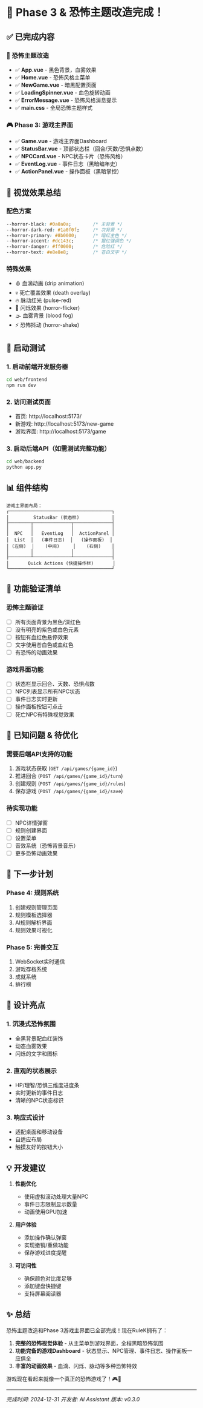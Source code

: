 # 🎉 Phase 3 & 恐怖主题改造完成！

## ✅ 已完成内容

### 🎨 恐怖主题改造
- ✅ **App.vue** - 黑色背景，血雾效果
- ✅ **Home.vue** - 恐怖风格主菜单
- ✅ **NewGame.vue** - 暗黑配置页面
- ✅ **LoadingSpinner.vue** - 血色旋转动画
- ✅ **ErrorMessage.vue** - 恐怖风格消息提示
- ✅ **main.css** - 全局恐怖主题样式

### 🎮 Phase 3: 游戏主界面
- ✅ **Game.vue** - 游戏主界面Dashboard
- ✅ **StatusBar.vue** - 顶部状态栏（回合/天数/恐惧点数）
- ✅ **NPCCard.vue** - NPC状态卡片（恐怖风格）
- ✅ **EventLog.vue** - 事件日志（黑暗编年史）
- ✅ **ActionPanel.vue** - 操作面板（黑暗掌控）

## 🎨 视觉效果总结

### 配色方案
```css
--horror-black: #0a0a0a;        /* 主背景 */
--horror-dark-red: #1a0f0f;     /* 次背景 */
--horror-primary: #8b0000;      /* 暗红主色 */
--horror-accent: #dc143c;       /* 猩红强调色 */
--horror-danger: #ff0000;       /* 危险红 */
--horror-text: #e8e8e8;         /* 苍白文字 */
```

### 特殊效果
- 🩸 血滴动画 (drip animation)
- 💀 死亡覆盖效果 (death overlay)
- 🔥 脉动红光 (pulse-red)
- 👻 闪烁效果 (horror-flicker)
- 🌫️ 血雾背景 (blood fog)
- ⚡ 恐怖抖动 (horror-shake)

## 🚀 启动测试

### 1. 启动前端开发服务器
```bash
cd web/frontend
npm run dev
```

### 2. 访问测试页面
- 首页: http://localhost:5173/
- 新游戏: http://localhost:5173/new-game
- 游戏界面: http://localhost:5173/game

### 3. 启动后端API（如需测试完整功能）
```bash
cd web/backend
python app.py
```

## 📊 组件结构

```
游戏主界面布局：
┌──────────────────────────────────────┐
│         StatusBar (状态栏)            │
├────────┬──────────────┬──────────────┤
│        │              │              │
│  NPC   │   EventLog   │  ActionPanel │
│  List  │   (事件日志)  │   (操作面板)  │
│ (左侧)  │    (中间)     │    (右侧)    │
│        │              │              │
├────────┴──────────────┴──────────────┤
│       Quick Actions (快捷操作栏)       │
└──────────────────────────────────────┘
```

## 🎯 功能验证清单

### 恐怖主题验证
- [ ] 所有页面背景为黑色/深红色
- [ ] 没有明亮的紫色或白色元素
- [ ] 按钮有血红色悬停效果
- [ ] 文字使用苍白色或血红色
- [ ] 有恐怖的动画效果

### 游戏界面功能
- [ ] 状态栏显示回合、天数、恐惧点数
- [ ] NPC列表显示所有NPC状态
- [ ] 事件日志实时更新
- [ ] 操作面板按钮可点击
- [ ] 死亡NPC有特殊视觉效果

## 🔧 已知问题 & 待优化

### 需要后端API支持的功能
1. 游戏状态获取 (`GET /api/games/{game_id}`)
2. 推进回合 (`POST /api/games/{game_id}/turn`)
3. 创建规则 (`POST /api/games/{game_id}/rules`)
4. 保存游戏 (`POST /api/games/{game_id}/save`)

### 待实现功能
- [ ] NPC详情弹窗
- [ ] 规则创建界面
- [ ] 设置菜单
- [ ] 音效系统（恐怖背景音乐）
- [ ] 更多恐怖动画效果

## 📝 下一步计划

### Phase 4: 规则系统
1. 创建规则管理页面
2. 规则模板选择器
3. AI规则解析界面
4. 规则效果可视化

### Phase 5: 完善交互
1. WebSocket实时通信
2. 游戏存档系统
3. 成就系统
4. 排行榜

## 🎨 设计亮点

### 1. 沉浸式恐怖氛围
- 全黑背景配血红装饰
- 动态血雾效果
- 闪烁的文字和图标

### 2. 直观的状态展示
- HP/理智/恐惧三维度进度条
- 实时更新的事件日志
- 清晰的NPC状态标识

### 3. 响应式设计
- 适配桌面和移动设备
- 自适应布局
- 触摸友好的按钮大小

## 💡 开发建议

1. **性能优化**
   - 使用虚拟滚动处理大量NPC
   - 事件日志限制显示数量
   - 动画使用GPU加速

2. **用户体验**
   - 添加操作确认弹窗
   - 实现撤销/重做功能
   - 保存游戏进度提醒

3. **可访问性**
   - 确保颜色对比度足够
   - 添加键盘快捷键
   - 支持屏幕阅读器

## ✨ 总结

恐怖主题改造和Phase 3游戏主界面已全部完成！现在RuleK拥有了：

1. **完整的恐怖视觉体验** - 从主菜单到游戏界面，全程黑暗恐怖氛围
2. **功能完备的游戏Dashboard** - 状态显示、NPC管理、事件日志、操作面板一应俱全
3. **丰富的动画效果** - 血滴、闪烁、脉动等多种恐怖特效

游戏现在看起来就像一个真正的恐怖游戏了！🎮👻

---

*完成时间: 2024-12-31*
*开发者: AI Assistant*
*版本: v0.3.0*
